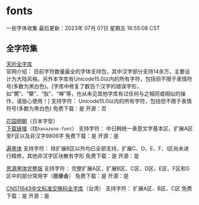 # fonts

一些字体收集
最后更新：2023年 07月 07日 星期五 16:55:08 CST

## 全字符集

[天珩全字库](http://cheonhyeong.com/Simplified/download.html)<br>
官网介绍：
目前字符数量最全的字体支持包，其中汉字部分支持14余万，主要设计为大陆风格。另外本字库有Unicode15.0以内的所有字符，包括但不限于表情符号(多数为黑白色)。[字库中修复了数百个汉字的错误字形，如“膥”、“槩”、“肞”、“褝”等，也从未见其他字库有过任何与之相同或相似的操作，请放心使用！]
支持字符：
Unicode15.0以内的所有字符，包括但不限于表情符号(多数为黑白色)
免费下载：是
开源：否

[花园明朝](http://fonts.jp/hanazono/)（日本字型）<br>
[下载链接](https://zh.osdn.net/projects/hanazono-font/releases/)（找```hanazono-font```）
支持字符：
中日韩统一表意文字基本区、扩展A区至F区以及非汉字9806字
免费下载：是
开源：是

[遍黑体](https://github.com/Fitzgerald-Porthmouth-Koenigsegg/Plangothic-Project)
支持字符：
除扩展B区以外均已全部支持，扩展C、D、E、F、I区尚未进行精修，其他非汉字区块散有字形
免费下载：是
开源：是

[思源黑体完整版](https://github.com/adobe-fonts/source-han-sans)
支持字符：
完整扩展A区，扩展B区、C区、D区、E区、F区和G区中的部分常用字（𰻝𰻞𱁬）
免费下载：是
开源：是

[CNS11643中文标准交换码全字库](https://data.gov.tw/dataset/5961)（台湾）
支持字符：
扩展A区、B区、C区
免费下载：是
开源：是

